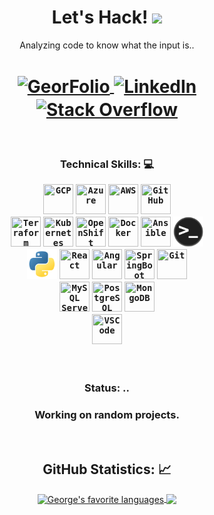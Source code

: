<!-- Title -->
<h1 align="center">Let's Hack! 
  <img src="https://img.icons8.com/cotton/64/000000/hacking.png" width="30px">
</h1>


<!-- Quote -->
<p align="center">Analyzing code to know what the input is..</p>
  
  <!-- Social Network -->
<h1 align="center">
<a href="https://georgegxx.github.io">
  <img align="center" 
       title="GeorFolio" 
       width="22px" 
       src="https://img.icons8.com/fluency/48/domain.png" />
  </a>

  <!-- <a href="https://georgegxx.gitlab.io">
  <img align="center" 
       title="Att&ckFolio" 
       width="22px" 
       src="https://img.icons8.com/color/48/000000/hacking.png" />
  </a> -->

<a href="https://www.linkedin.com/in/albertoarevalo">
  <img align="center"
       title="LinkedIn" 
       width="22px" 
       src="https://user-images.githubusercontent.com/55005374/103146171-312a4c00-470b-11eb-8839-992580bb8206.png" />
  </a>
  
<a href="https://es.stackoverflow.com/users/167387/george-g?tab=profile">
  <img align="center" 
       title="Stack Overflow" 
       width="22px" 
       src="https://user-images.githubusercontent.com/55005374/103146236-e52bd700-470b-11eb-861e-e6f549b02b88.png" />
  </a>
  
<!-- <a href="mailto:jorge.gallaga@protonmail.com">
  <img align="center" 
       title="ProtonMail" 
       width="22px" 
       src="https://img.icons8.com/fluency/96/000000/protonmail.png" />
  </a> -->
</h1>

<!-- Background -->

<!-- I do add this "&nbsp;" because I can't center the GIFT, let me know if you know how do it -->
<!--&nbsp;&nbsp;&nbsp;&nbsp;&nbsp;&nbsp;&nbsp;&nbsp;&nbsp;&nbsp;&nbsp;&nbsp;&nbsp;&nbsp;&nbsp;&nbsp;&nbsp;&nbsp;&nbsp;&nbsp;&nbsp;&nbsp;&nbsp;&nbsp;&nbsp;&nbsp;&nbsp;&nbsp;&nbsp;&nbsp;-->
<!--![ezgif com-gif-maker](https://i.imgur.com/14CEAIP.png)-->
<!-- ![](./img/banner.gif) -->
<!-- [GeorFolio](https://georgegxx.github.io) | [Att&ckFolio](https://georgegxx.gitlab.io) -->

&nbsp;

<!-- Technical Skills -->
<p><H3 align="center"><strong> Technical Skills: 💻 </strong></p>
  
  <code><img width="48" height="48" src="https://img.icons8.com/nolan/64/google-cloud-platform.png" title="GCP"></code>
  <code><img width="48" height="48" src="https://img.icons8.com/color/48/000000/azure-1.png" title="Azure"></code>
  <code><img width="48" height="48" src="https://img.icons8.com/color/48/000000/amazon-web-services.png" title="AWS"></code>
  <code><img width="48" height="48" src="https://user-images.githubusercontent.com/55005374/103146218-b57ccf00-470b-11eb-8fcc-aa46cab9253f.png" title="GitHub"></code></br>
  <code><img width="48" height="48" src="https://img.icons8.com/fluency/48/terraform.png" title="Terraform"/></code>
  <code><img width="48" height="48" src="https://img.icons8.com/color/48/000000/kubernetes.png" title="Kubernetes"></code>
  <code><img width="48" height="48" src="https://img.icons8.com/color/48/000000/openshift.png" title="OpenShift"></code>
  <code><img width="48" height="48" src="https://img.icons8.com/nolan/64/docker.png" title="Docker"></code>
  <code><img width="48" height="48" src="https://img.icons8.com/color/48/000000/ansible.png" title="Ansible"></code>
  <code><img width="48" height="48" src="https://raw.githubusercontent.com/github/explore/80688e429a7d4ef2fca1e82350fe8e3517d3494d/topics/terminal/terminal.png" title="Bash"></code></br>
  <code><img width="48" height="48" src="https://raw.githubusercontent.com/github/explore/80688e429a7d4ef2fca1e82350fe8e3517d3494d/topics/python/python.png" title="Python"></code>
  <code><img width="48" height="48" src="https://img.icons8.com/plasticine/100/000000/react.png" title="React"></code>
  <code><img width="48" height="48" src="https://img.icons8.com/color/48/000000/angularjs.png" title="Angular"></code>
  <code><img width="48" height="48" src="https://img.icons8.com/office/40/undefined/spring-logo.png" title="SpringBoot"></code>
  <code><img width="48" height="48" src="https://img.icons8.com/color/48/000000/git.png" title="Git"></code></br>
  <code><img width="48" height="48" src="https://img.icons8.com/nolan/64/mysql.png" title="MySQL Server"></code>
  <code><img width="48" height="48" src="https://img.icons8.com/color/48/000000/postgreesql.png" title="PostgreSQL"></code>
  <code><img width="48" height="48" src="https://img.icons8.com/color/48/000000/mongodb.png" title="MongoDB"></code></br>
  <code><img width="48" height="48" src="https://user-images.githubusercontent.com/55005374/100187906-b7eecd80-2eae-11eb-8074-b65db8dfaecb.png" title="VSCode"></code>
  <p>
  <!-- <code><img width="48" height="48" src="https://img.icons8.com/color/48/undefined/redis.png" title="Redis"></code> -->
  <!-- <code><img width="48" height="48" src="https://img.icons8.com/color/48/000000/jenkins.png" title="Jenkins"></code> -->
  <!-- <code><img width="48" height="48" src="https://img.icons8.com/color/48/django.png" title="Django"></code> -->
  <!-- <code><img width="48" height="48" src="https://img.icons8.com/nolan/48/node-js.png" title="Node"></code> -->
  <!-- <code><img width="48" height="48" src="https://img.icons8.com/external-bearicons-gradient-bearicons/64/000000/external-Lambda-greek-alphabet-bearicons-gradient-bearicons.png" title="Serverless"></code> -->
  <!-- <code><img height="40" src="https://img.icons8.com/color/48/000000/hacking.png" title="Hacking"></code> -->
  <!-- <code><img height="40" src="https://img.icons8.com/color/48/000000/red-hat.png" title="RedHat"></code> -->
  <!-- <code><img height="40" src="https://user-images.githubusercontent.com/55005374/103146278-8ca90980-470c-11eb-90bd-8e20951c9146.png" title="Kali"></code> -->
  <!-- <code><img height="40" src="https://img.icons8.com/color/48/000000/splunk.png" title="Splunk"></code>   -->  
  <!-- <code><img height="40" src="https://img.icons8.com/nolan/64/ibm.png" title="IBM Cloud"></code> -->
  <!-- <code><img height="40" src="https://user-images.githubusercontent.com/55005374/101125531-160e6580-35bf-11eb-8256-f599b154f3ee.png"></code> -->  
  <!-- <code><img height="40" src="https://user-images.githubusercontent.com/55005374/95688411-345f7280-0bc7-11eb-9513-82e0452a81eb.png"></code> -->
  <!-- <code><img height="40" src="https://raw.githubusercontent.com/devicons/devicon/master/icons/java/java-original-wordmark.svg" title="Java"></code> -->
  <!-- <code><img height="40" src="https://img.icons8.com/color/48/000000/spring-logo.png" title="Spring"></code> -->
  <!-- <code><img height="40" src="https://img.icons8.com/nolan/64/flask.png" title="Flask"></code> -->
  <!-- <code><img height="40" src="https://user-images.githubusercontent.com/55005374/103146298-d98ce000-470c-11eb-973d-3ff9e1b90561.png" title="JavaScript"></code> -->
  <!-- <code><img height="40" src="https://img.icons8.com/color/48/000000/vue-js.png" title="Vue"></code> -->
  <!-- <code><img height="40" src="https://user-images.githubusercontent.com/55005374/95686779-5fdd5f80-0bbd-11eb-9a0b-8eb90d565518.png" title="SQL Server"></code> -->
  <!-- <code><img height="40" src="https://img.icons8.com/color/48/000000/oracle-logo.png" title="Oracle DB"></code> -->
  <!-- <code><img height="40" src="https://img.icons8.com/officexs/64/000000/java-eclipse.png" title="Eclipse IDE"></code> -->
  <!-- <code><img height="40" src="https://user-images.githubusercontent.com/55005374/95687670-51de0d80-0bc2-11eb-826b-83fb8c5ec221.png" title="IntelliJ IDEA Community"></code> -->
  </H3></p>
  
<!-- &nbsp;   -->

  <!-- Skills to learn -->
<!-- <p><H3 align="center"><strong>Skills to learn: 🌐</strong></p>
  <p>
  <code><img height="40" src="https://img.icons8.com/color/48/000000/golang.png" title="Golang"></code>
  <code><img height="40" src="https://img.icons8.com/color/48/000000/flutter.png" title="Flutter"></code>
  <code><img height="40" src="https://img.icons8.com/color/48/000000/firebase.png" title="Firebase"></code>  
  <code><img height="40" src="https://img.icons8.com/color/48/000000/ai.png" title="Artificial Intelligence"></code>
  <!--<code><img height="40" src="https://user-images.githubusercontent.com/55005374/95686219-bd6fad00-0bb9-11eb-9dfd-be7dd980d005.png"></code>-->
  <!--<code><img height="40" src="https://user-images.githubusercontent.com/55005374/101125928-05122400-35c0-11eb-836b-4c2e4de16070.png"></code>-->
  <!--<code><img height="40" src="https://user-images.githubusercontent.com/55005374/99864609-ecd6e980-2b69-11eb-8268-1a455c00eefe.png"></code>-->
  <!--<code><img height="40" src="https://user-images.githubusercontent.com/55005374/99864949-fbbe9b80-2b6b-11eb-8b5a-4ca8cd68261e.png"></code>-->
  <!--<code><img height="40" src="https://raw.githubusercontent.com/github/explore/80688e429a7d4ef2fca1e82350fe8e3517d3494d/topics/css/css.png"></code>
  </H3></p> -->

&nbsp;

<p><h3 align="center">Status: .. </h3></p>

<p><h3 align="center">Working on random projects.</h3></p>

&nbsp;

<!-- GitHub Stats -->
<H2 align="center"><strong>GitHub Statistics: 📈
  </strong>
</H2>
    <p align="center">
      <div align="center">
    </p>
    
<a href="https://github.com/GeorgeGxx?tab=repositories">
  <img align="center" 
       src="https://github-readme-stats.vercel.app/api/top-langs/?username=GeorgeGxx&layout=compact&show_icons=true&title_color=81a1c0&icon_color=79ff97&text_color=d5dbe6&bg_color=2e3440" 
       alt="George's favorite languages" />
</a>
  
<a href="https://github.com/GeorgeGxx">
  <img align="center"
       src="https://github-readme-stats.vercel.app/api?username=GeorgeGxx&show_icons=true&hide=contribs,prs&cache_seconds=86400&theme=nord" />
</a>
